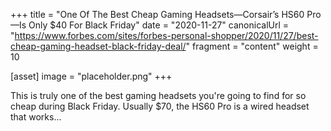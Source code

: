 +++
title = "One Of The Best Cheap Gaming Headsets—Corsair’s HS60 Pro—Is Only $40 For Black Friday"
date = "2020-11-27"
canonicalUrl = "https://www.forbes.com/sites/forbes-personal-shopper/2020/11/27/best-cheap-gaming-headset-black-friday-deal/"
fragment = "content"
weight = 10

[asset]
    image = "placeholder.png"
+++

This is truly one of the best gaming headsets you're going to find for so 
cheap during Black Friday. Usually $70, the HS60 Pro is a wired headset 
that works...
